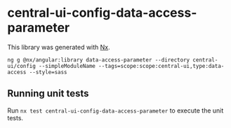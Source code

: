 # central-ui-config-data-access-parameter

This library was generated with [Nx](https://nx.dev).

```
ng g @nx/angular:library data-access-parameter --directory central-ui/config --simpleModuleName --tags=scope:scope:central-ui,type:data-access --style=sass
```

## Running unit tests

Run `nx test central-ui-config-data-access-parameter` to execute the unit tests.
